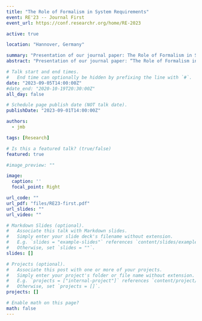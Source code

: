```yaml
---
title: "The Role of Formalism in System Requirements"
event: RE'23 -- Journal First
event_url: https://conf.researchr.org/home/RE-2023

active: true

location: "Hannover, Germany"

summary: "Presentation of our journal paper: The Role of Formalism in System Requirements, published together with Sophie Ebersold, Florian Galinier, Manuel Mazzara, Alexandr Naumchev, Bertrand Meyer, in the ACM Computing Surveys, Volume 54, Issue 5, June 2021, pp 1–36. https://dl.acm.org/doi/10.1145/3448975."
abstract: "Presentation of our journal paper: “The Role of Formalism in System Requirements,” published together with Sophie Ebersold, Florian Galinier, Manuel Mazzara, Alexandr Naumchev, Bertrand Meyer, in the ACM Computing Surveys, Volume 54, Issue 5, June 2021, pp 1–36. https://dl.acm.org/doi/10.1145/3448975."

# Talk start and end times.
#   End time can optionally be hidden by prefixing the line with `#`.
date: "2023-09-05T14:00:00Z"
#date_end: "2020-10-19T20:30:00Z"
all_day: false

# Schedule page publish date (NOT talk date).
publishDate: "2023-09-01T14:00:00Z"

authors: 
  - jmb

tags: [Research]

# Is this a featured talk? (true/false)
featured: true

#image_preview: ""

image:
  caption: ''
  focal_point: Right

url_code: ""
url_pdf: "files/RE23-first.pdf"
url_slides: ""
url_video: ""

# Markdown Slides (optional).
#   Associate this talk with Markdown slides.
#   Simply enter your slide deck's filename without extension.
#   E.g. `slides = "example-slides"` references `content/slides/example-slides.md`.
#   Otherwise, set `slides = ""`.
slides: []

# Projects (optional).
#   Associate this post with one or more of your projects.
#   Simply enter your project's folder or file name without extension.
#   E.g. `projects = ["internal-project"]` references `content/project/deep-learning/index.md`.
#   Otherwise, set `projects = []`.
projects: []

# Enable math on this page?
math: false
---
```

